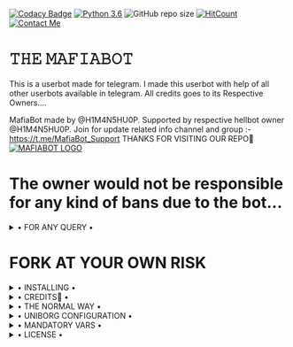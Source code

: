 [![Codacy Badge](https://api.codacy.com/project/badge/Grade/f7c51539e67b483bb8d7749acca51d3a)](https://app.codacy.com/gh/H1M4N5HU0P/MAFIA-USERBOT/dashboard)
[![Python 3.6](https://img.shields.io/badge/Python-3.6%20or%20newer-blue.svg)](https://www.python.org/downloads/release/python-360/)
![GitHub repo size](https://img.shields.io/github/repo-size/H1M4N5HU0P/MAFIABOT)
[![HitCount](http://hits.dwyl.com/H1M4N5HU0P/MAFIA-BOT.svg)](http://hits.dwyl.com/H1M4N5HU0P/MAFIA-BOT)
[![Contact Me](https://img.shields.io/badge/Telegram-Contact%20Me-informational)](https://t.me/H1M4N5HU0P)



# 𝚃𝙷𝙴 𝙼𝙰𝙵𝙸𝙰𝙱𝙾𝚃
This is a userbot made for telegram. I made this userbot with help of all other userbots available in telegram. All credits goes to its Respective Owners....

MafiaBot made by @H1M4N5HU0P. Supported by respective hellbot owner @H1M4N5HU0P. Join for update related info channel and group :- https://t.me/MafiaBot_Support THANKS FOR VISITING OUR REPO💖
[![MAFIABOT LOGO](https://telegra.ph/file/75229ba894ef780332815.jpg)](https://t.me/MafiaBot_Support)


# The owner would not be responsible for any kind of bans due to the bot...


<details>

  <summary> • FOR ANY QUERY • </summary>
<h2 align="center"> <a href="https://t.me/MafiaBot_Support">☢️JOIN MAFIABOT SUPPORT☢️</a></h2>

</details>


# FORK AT YOUR OWN RISK

<details>

  <summary> • INSTALLING • </summary>

### The Easy Way

### Deploying To Heroku ⚙

[![Deploy To Heroku](https://www.herokucdn.com/deploy/button.svg)](https://heroku.com/deploy?template=https://github.com/KING-USER1/DRAGON-USERBOT)


<h2 align="center"> <a href="https://github.com/H1M4N5HU0P/MAFIA-USERBOT">⚡ 𝙼𝙰𝙵𝙸𝙰 𝚄𝚂𝙴𝚁𝙱𝙾𝚃 ⚡</a></h2>

</details>

<details>

  <summary> • CREDITS👀 • </summary>
<h2 align="center"> <a href="https://github.com/HellBoy-OP/HellBot">💥 HELLBOT 💥</a></h2>
 One and only. Others with some misfuntioning brain stay out from this SUPER POWERFULL BOT😏

</details>

<details>

  <summary> • THE NORMAL WAY • </summary>

Simply clone the repository and run the main file:
```sh
git clone https://github.com/H1M4N5HU0P/MAFIABOT
cd MAFIABOT
virtualenv -p /usr/bin/python3 venv
. ./venv/bin/activate
pip install -r requirement
# <Create local_config.py with variables as given below>
python3 -m userbot
```

An example `local_config.py` file could be:

**Not All of the variables are mandatory**

__The Userbot should work by setting only the first two variables__

```python3
from heroku_config import Var

class Development(Var):
  APP_ID = 6
  API_HASH = "eb06d4abfb49dc3eeb1aeb98ae0f581e"
```

</details>

<details>

  <summary> • UNIBORG CONFIGURATION • </summary>

The UniBorg Config is situated in `userbot/uniborgConfig.py`.

**Heroku Configuration**
Simply just leave the Config as it is.

**Local Configuration**
Fortunately there are no Mandatory vars for the UniBorg Support Config.

</details>

<details>

  <summary> • MANDATORY VARS • </summary>

- Only two of the environment variables are mandatory.
- This is because of `telethon.errors.rpc_error_list.ApiIdPublishedFloodError`
    - `APP_ID`:   You can get this value from https://my.telegram.org
    - `API_HASH`:   You can get this value from https://my.telegram.org
- The userbot will not work without setting the mandatory vars.


</details>

<details>

  <summary> • LICENSE • </summary>

![](https://www.gnu.org/graphics/gplv3-or-later.png)

Copyright (C) 2021 H1M4N5HU0P

Poject [MAFIABOT](https://github.com/H1M4N5HU0P/MAFIABOT) is free software: you can redistribute it and/or modify

it under the terms of the GNU General Public License as published by

the Free Software Foundation, either version 3 of the License, or

(at your option) any later version.

This program is distributed in the hope that it will be useful,

but WITHOUT ANY WARRANTY; without even the implied warranty of

MERCHANTABILITY or FITNESS FOR A PARTICULAR PURPOSE.  See the

GNU General Public License for more details.

You should have received a copy of the GNU General Public License

along with this program. If not, see <https://www.gnu.org/licenses/>.

</details>
